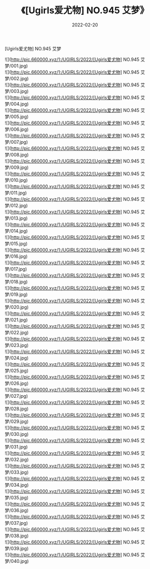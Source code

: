 ﻿---
layout: post
title:  《[Ugirls爱尤物] NO.945 艾梦》
date:   2022-02-20
img: http://pic.660000.xyz/1:/UGIRLS/2022/[Ugirls爱尤物] NO.945 艾梦/000.jpg
categories: [美女, 清纯, 唯美]
---

[Ugirls爱尤物] NO.945 艾梦

 ![](http://pic.660000.xyz/1:/UGIRLS/2022/[Ugirls爱尤物] NO.945 艾梦/001.jpg) <br>![](http://pic.660000.xyz/1:/UGIRLS/2022/[Ugirls爱尤物] NO.945 艾梦/002.jpg) <br>![](http://pic.660000.xyz/1:/UGIRLS/2022/[Ugirls爱尤物] NO.945 艾梦/003.jpg) <br>![](http://pic.660000.xyz/1:/UGIRLS/2022/[Ugirls爱尤物] NO.945 艾梦/004.jpg) <br>![](http://pic.660000.xyz/1:/UGIRLS/2022/[Ugirls爱尤物] NO.945 艾梦/005.jpg) <br>![](http://pic.660000.xyz/1:/UGIRLS/2022/[Ugirls爱尤物] NO.945 艾梦/006.jpg) <br>![](http://pic.660000.xyz/1:/UGIRLS/2022/[Ugirls爱尤物] NO.945 艾梦/007.jpg) <br>![](http://pic.660000.xyz/1:/UGIRLS/2022/[Ugirls爱尤物] NO.945 艾梦/008.jpg) <br>![](http://pic.660000.xyz/1:/UGIRLS/2022/[Ugirls爱尤物] NO.945 艾梦/009.jpg) <br>![](http://pic.660000.xyz/1:/UGIRLS/2022/[Ugirls爱尤物] NO.945 艾梦/010.jpg) <br>![](http://pic.660000.xyz/1:/UGIRLS/2022/[Ugirls爱尤物] NO.945 艾梦/011.jpg) <br>![](http://pic.660000.xyz/1:/UGIRLS/2022/[Ugirls爱尤物] NO.945 艾梦/012.jpg) <br>![](http://pic.660000.xyz/1:/UGIRLS/2022/[Ugirls爱尤物] NO.945 艾梦/013.jpg) <br>![](http://pic.660000.xyz/1:/UGIRLS/2022/[Ugirls爱尤物] NO.945 艾梦/014.jpg) <br>![](http://pic.660000.xyz/1:/UGIRLS/2022/[Ugirls爱尤物] NO.945 艾梦/015.jpg) <br>![](http://pic.660000.xyz/1:/UGIRLS/2022/[Ugirls爱尤物] NO.945 艾梦/016.jpg) <br>![](http://pic.660000.xyz/1:/UGIRLS/2022/[Ugirls爱尤物] NO.945 艾梦/017.jpg) <br>![](http://pic.660000.xyz/1:/UGIRLS/2022/[Ugirls爱尤物] NO.945 艾梦/018.jpg) <br>![](http://pic.660000.xyz/1:/UGIRLS/2022/[Ugirls爱尤物] NO.945 艾梦/019.jpg) <br>![](http://pic.660000.xyz/1:/UGIRLS/2022/[Ugirls爱尤物] NO.945 艾梦/020.jpg) <br>![](http://pic.660000.xyz/1:/UGIRLS/2022/[Ugirls爱尤物] NO.945 艾梦/021.jpg) <br>![](http://pic.660000.xyz/1:/UGIRLS/2022/[Ugirls爱尤物] NO.945 艾梦/022.jpg) <br>![](http://pic.660000.xyz/1:/UGIRLS/2022/[Ugirls爱尤物] NO.945 艾梦/023.jpg) <br>![](http://pic.660000.xyz/1:/UGIRLS/2022/[Ugirls爱尤物] NO.945 艾梦/024.jpg) <br>![](http://pic.660000.xyz/1:/UGIRLS/2022/[Ugirls爱尤物] NO.945 艾梦/025.jpg) <br>![](http://pic.660000.xyz/1:/UGIRLS/2022/[Ugirls爱尤物] NO.945 艾梦/026.jpg) <br>![](http://pic.660000.xyz/1:/UGIRLS/2022/[Ugirls爱尤物] NO.945 艾梦/027.jpg) <br>![](http://pic.660000.xyz/1:/UGIRLS/2022/[Ugirls爱尤物] NO.945 艾梦/028.jpg) <br>![](http://pic.660000.xyz/1:/UGIRLS/2022/[Ugirls爱尤物] NO.945 艾梦/029.jpg) <br>![](http://pic.660000.xyz/1:/UGIRLS/2022/[Ugirls爱尤物] NO.945 艾梦/030.jpg) <br>![](http://pic.660000.xyz/1:/UGIRLS/2022/[Ugirls爱尤物] NO.945 艾梦/031.jpg) <br>![](http://pic.660000.xyz/1:/UGIRLS/2022/[Ugirls爱尤物] NO.945 艾梦/032.jpg) <br>![](http://pic.660000.xyz/1:/UGIRLS/2022/[Ugirls爱尤物] NO.945 艾梦/033.jpg) <br>![](http://pic.660000.xyz/1:/UGIRLS/2022/[Ugirls爱尤物] NO.945 艾梦/034.jpg) <br>![](http://pic.660000.xyz/1:/UGIRLS/2022/[Ugirls爱尤物] NO.945 艾梦/035.jpg) <br>![](http://pic.660000.xyz/1:/UGIRLS/2022/[Ugirls爱尤物] NO.945 艾梦/036.jpg) <br>![](http://pic.660000.xyz/1:/UGIRLS/2022/[Ugirls爱尤物] NO.945 艾梦/037.jpg) <br>![](http://pic.660000.xyz/1:/UGIRLS/2022/[Ugirls爱尤物] NO.945 艾梦/038.jpg) <br>![](http://pic.660000.xyz/1:/UGIRLS/2022/[Ugirls爱尤物] NO.945 艾梦/039.jpg) <br>![](http://pic.660000.xyz/1:/UGIRLS/2022/[Ugirls爱尤物] NO.945 艾梦/040.jpg) <br>